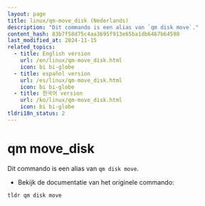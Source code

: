 ```yaml
---
layout: page
title: linux/qm-move_disk (Nederlands)
description: "Dit commando is een alias van `qm disk move`."
content_hash: 83b7f58d75c4aa3695f913e65ba1db6467b64598
last_modified_at: 2024-11-15
related_topics:
  - title: English version
    url: /en/linux/qm-move_disk.html
    icon: bi bi-globe
  - title: español version
    url: /es/linux/qm-move_disk.html
    icon: bi bi-globe
  - title: 한국어 version
    url: /ko/linux/qm-move_disk.html
    icon: bi bi-globe
tldri18n_status: 2
---
```

# qm move_disk

Dit commando is een alias van `qm disk move`.

- Bekijk de documentatie van het originele commando:

`tldr qm disk move`
